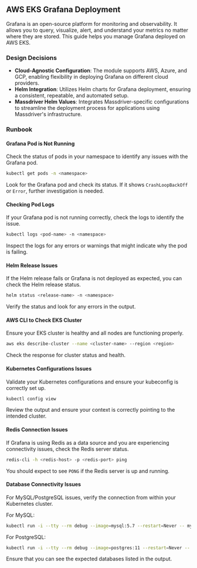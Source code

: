 ## AWS EKS Grafana Deployment

Grafana is an open-source platform for monitoring and observability. It allows you to query, visualize, alert, and understand your metrics no matter where they are stored. This guide helps you manage Grafana deployed on AWS EKS.

### Design Decisions

- **Cloud-Agnostic Configuration**: The module supports AWS, Azure, and GCP, enabling flexibility in deploying Grafana on different cloud providers.
- **Helm Integration**: Utilizes Helm charts for Grafana deployment, ensuring a consistent, repeatable, and automated setup.
- **Massdriver Helm Values**: Integrates Massdriver-specific configurations to streamline the deployment process for applications using Massdriver's infrastructure.

### Runbook

#### Grafana Pod is Not Running

Check the status of pods in your namespace to identify any issues with the Grafana pod.

```sh
kubectl get pods -n <namespace>
```

Look for the Grafana pod and check its status. If it shows `CrashLoopBackOff` or `Error`, further investigation is needed.

#### Checking Pod Logs

If your Grafana pod is not running correctly, check the logs to identify the issue.

```sh
kubectl logs <pod-name> -n <namespace>
```

Inspect the logs for any errors or warnings that might indicate why the pod is failing.

#### Helm Release Issues

If the Helm release fails or Grafana is not deployed as expected, you can check the Helm release status.

```sh
helm status <release-name> -n <namespace>
```

Verify the status and look for any errors in the output.

#### AWS CLI to Check EKS Cluster

Ensure your EKS cluster is healthy and all nodes are functioning properly.

```sh
aws eks describe-cluster --name <cluster-name> --region <region>
```

Check the response for cluster status and health.

#### Kubernetes Configurations Issues

Validate your Kubernetes configurations and ensure your kubeconfig is correctly set up.

```sh
kubectl config view
```

Review the output and ensure your context is correctly pointing to the intended cluster.

#### Redis Connection Issues

If Grafana is using Redis as a data source and you are experiencing connectivity issues, check the Redis server status.

```sh
redis-cli -h <redis-host> -p <redis-port> ping
```

You should expect to see `PONG` if the Redis server is up and running.

#### Database Connectivity Issues

For MySQL/PostgreSQL issues, verify the connection from within your Kubernetes cluster.

For MySQL:

```sh
kubectl run -i --tty --rm debug --image=mysql:5.7 --restart=Never -- mysql -h <mysql-host> -u <user> -p<password> -e "SHOW DATABASES;"
```

For PostgreSQL:

```sh
kubectl run -i --tty --rm debug --image=postgres:11 --restart=Never -- psql -h <postgres-host> -U <user> -c "\l"
```

Ensure that you can see the expected databases listed in the output.



